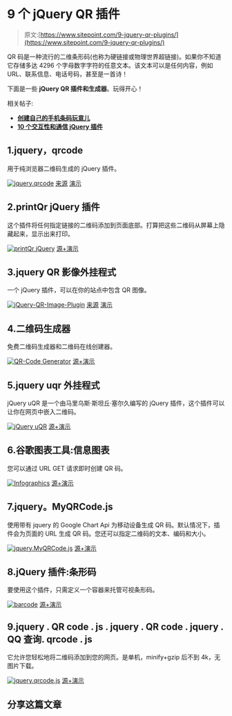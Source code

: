 # 9 个 jQuery QR 插件

> 原文:[https://www.sitepoint.com/9-jquery-qr-plugins/](https://www.sitepoint.com/9-jquery-qr-plugins/)

QR 码是一种流行的二维条形码(也称为硬链接或物理世界超链接)。如果你不知道它存储多达 4296 个字母数字字符的任意文本。该文本可以是任何内容，例如 URL、联系信息、电话号码，甚至是一首诗！

下面是一些 **jQuery QR 插件和生成器**。玩得开心！

相关帖子:

*   [**创建自己的手机条码玩意儿**](http://www.jquery4u.com/mobile/create-mobile-phone-barcode-thingy/)
*   [**10 个交互性和通信 jQuery 插件**](http://www.jquery4u.com/widgets/10-interactivity-communication-jquery-plugins/)

## 1.jquery，qrcode

用于纯浏览器二维码生成的 jQuery 插件。

 [![jquery.qrcode](../Images/262d064e3e6a6d7a84503f6749edfed4.png)](http://blog.jetienne.com/blog/2011/04/07/jquery-qrcode/) 
[来源](http://blog.jetienne.com/blog/2011/04/07/jquery-qrcode/)
[演示](http://jeromeetienne.github.com/jquery-qrcode/examples/basic.html)

## 2.printQr jQuery 插件

这个插件将任何指定链接的二维码添加到页面底部。打算把这些二维码从屏幕上隐藏起来，显示出来打印。

 [![printQr jQuery](../Images/0c399032deef7c07148f3e3cccdeb9fc.png)](http://www.stefan-motz.de/oss/printQR/) 
[源+演示](http://www.stefan-motz.de/oss/printQR/)

## 3.jquery QR 影像外挂程式

一个 jQuery 插件，可以在你的站点中包含 QR 图像。

 [![jQuery-QR-Image-Plugin](../Images/2b5ece8cfd02acd4959056a56c95cfd6.png)](https://github.com/BraulioVM/jQuery-QR-Image-Plugin) 
[来源](https://github.com/BraulioVM/jQuery-QR-Image-Plugin)
[演示](https://github.com/BraulioVM/jQuery-QR-Image-Plugin/tree/6810df5fd8ff055f9626229554a5348c650fa438/demo)

## 4.二维码生成器

免费二维码生成器和二维码在线创建器。

 [![QR-Code Generator](../Images/304f53bc090123e0d9f0106db21c2b4b.png)](http://qrcode.kaywa.com/) 
[源+演示](http://qrcode.kaywa.com/)

## 5.jquery uqr 外挂程式

jQuery uQR 是一个由马里乌斯·斯坦丘·塞尔久编写的 jQuery 插件，这个插件可以让你在网页中嵌入二维码。

 [![jQuery uQR](../Images/9ca3ea54307f02bf5642486d8fda4f85.png)](http://www.class.pm/files/jquery/jquery.uqr/demo/) 
[源+演示](http://www.class.pm/files/jquery/jquery.uqr/demo/)

## 6.谷歌图表工具:信息图表

您可以通过 URL GET 请求即时创建 QR 码。

 [![Infographics](../Images/fed6e794631fea72a9dfae9d71e0153e.png)](https://developers.google.com/chart/infographics/docs/qr_codes#standards) 
[源+演示](https://developers.google.com/chart/infographics/docs/qr_codes#standards)

## 7.jquery。MyQRCode.js

使用带有 jquery 的 Google Chart Api 为移动设备生成 QR 码。默认情况下，插件会为页面的 URL 生成 QR 码。您还可以指定二维码的文本、编码和大小。

 [![jquery.MyQRCode.js](../Images/43727f12d23ce88974bb462c8cb48f47.png)](http://www.kfsoft.info/MyQRCode/demo.php) 
[源+演示](http://www.kfsoft.info/MyQRCode/demo.php)

## 8.jQuery 插件:条形码

要使用这个插件，只需定义一个容器来托管可视条形码。

 [![barcode](../Images/5780703657bf4e2310462862f2b483c4.png)](http://barcode-coder.com/en/barcode-jquery-plugin-201.html) 
[源+演示](http://barcode-coder.com/en/barcode-jquery-plugin-201.html)

## 9.jquery . QR code . js . jquery . QR code . jquery . QQ 查询. qrcode . js

它允许您轻松地将二维码添加到您的网页。是单机，minify+gzip 后不到 4k，无图片下载。

 [![jquery.qrcode.js](../Images/c0b18e5afdcb5761b59f41a69e7eada6.png)](http://jeromeetienne.github.com/jquery-qrcode/) 
[源+演示](http://jeromeetienne.github.com/jquery-qrcode/)

## 分享这篇文章